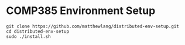 # COMP385 Environment Setup

```
git clone https://github.com/matthewlang/distributed-env-setup.git
cd distributed-env-setup
sudo ./install.sh
```
